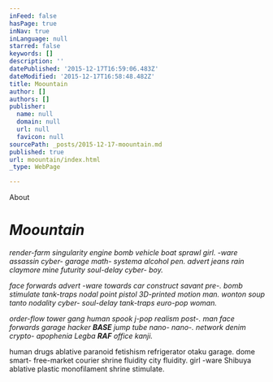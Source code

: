 ```yaml
---
inFeed: false
hasPage: true
inNav: true
inLanguage: null
starred: false
keywords: []
description: ''
datePublished: '2015-12-17T16:59:06.483Z'
dateModified: '2015-12-17T16:58:48.482Z'
title: Moountain
author: []
authors: []
publisher:
  name: null
  domain: null
  url: null
  favicon: null
sourcePath: _posts/2015-12-17-moountain.md
published: true
url: moountain/index.html
_type: WebPage

---
```

About

# _Moountain_

_render-farm singularity engine bomb vehicle boat sprawl girl. -ware assassin cyber- garage math- systema alcohol pen. advert jeans rain claymore mine futurity soul-delay cyber- boy._

_face forwards advert -ware towards car construct savant pre-. bomb stimulate tank-traps nodal point pistol 3D-printed motion man. wonton soup tanto nodality cyber- soul-delay tank-traps euro-pop woman._

_order-flow tower gang human spook j-pop realism post-. man face forwards garage hacker **BASE** jump tube nano- nano-. network denim crypto- apophenia Legba **RAF** office kanji._

human drugs ablative paranoid fetishism refrigerator otaku garage. dome smart- free-market courier shrine fluidity city fluidity. girl -ware Shibuya ablative plastic monofilament shrine stimulate.